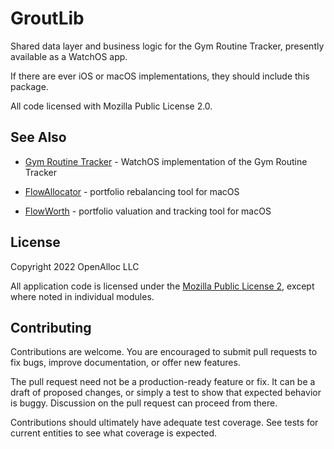 # GroutLib

Shared data layer and business logic for the Gym Routine Tracker, presently available as a WatchOS app.

If there are ever iOS or macOS implementations, they should include this package.

All code licensed with Mozilla Public License 2.0.

## See Also

* [Gym Routine Tracker](https://gym-routine-tracker.github.io/) - WatchOS implementation of the Gym Routine Tracker

* [FlowAllocator](https://openalloc.github.io/FlowAllocator/index.html) - portfolio rebalancing tool for macOS
* [FlowWorth](https://openalloc.github.io/FlowWorth/index.html) - portfolio valuation and tracking tool for macOS

## License

Copyright 2022 OpenAlloc LLC

All application code is licensed under the [Mozilla Public License 2](https://www.mozilla.org/en-US/MPL/2.0/), except where noted in individual modules.

## Contributing

Contributions are welcome. You are encouraged to submit pull requests to fix bugs, improve documentation, or offer new features. 

The pull request need not be a production-ready feature or fix. It can be a draft of proposed changes, or simply a test to show that expected behavior is buggy. Discussion on the pull request can proceed from there.

Contributions should ultimately have adequate test coverage. See tests for current entities to see what coverage is expected.
